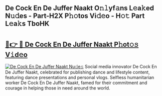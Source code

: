## De Cock En De Juffer Naakt O𝚗𝚕yf𝚊ns L𝚎a𝚔ed N𝚞𝚍es - Part-H2X P𝚑𝚘tos Vi𝚍𝚎o - H𝚘𝚝 Part L𝚎a𝚔s TboHK

# <h2><a href="http://kf7997e.oniu.top/?m=De+Cock+En+De+Juffer+Naakt">🔗👉 🔴 De Cock En De Juffer Naakt P𝚑ot𝚘𝚜 V𝚒d𝚎o</a></h2>

[![De Cock En De Juffer Naakt Nu𝚍e𝚜](https://i.imgur.com/0qMVB7G.gif)](http://kf7997e.oniu.top/?m=De+Cock+En+De+Juffer+Naakt)
Social media innovator De Cock En De Juffer Naakt, celebrated for publishing dance and lifestyle content, featuring dance presentations and personal vlogs. Selfless humanitarian worker De Cock En De Juffer Naakt, famed for their commitment and courage in helping those in need around the world.  
